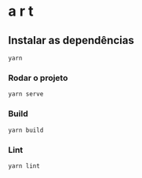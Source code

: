 # a r t

## Instalar as dependências
```
yarn
```

### Rodar o projeto
```
yarn serve
```

### Build
```
yarn build
```

### Lint
```
yarn lint
```


